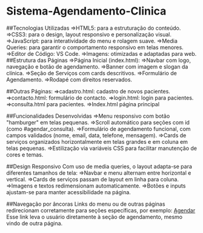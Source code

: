 # Sistema-Agendamento-Clinica
##Tecnologias Utilizadas
    =>HTML5: para a estruturação do conteúdo.
    =>CSS3: para o design, layout responsivo e personalização visual.
    =>JavaScript: para interatividade do menu e rolagem suave.
    =>Media Queries: para garantir o comportamento responsivo em telas menores.
    =>Editor de Código: VS Code.
    =>Imagens: otimizadas e adaptadas para web.
##Estrutura das Páginas
    =>Página Inicial (index.html):
    =>Navbar com logo, navegação e botão de agendamento.
    =>Banner com imagem e slogan da clínica.
    =>Seção de Serviços com cards descritivos.
    =>Formulário de Agendamento.
    =>Rodapé com direitos reservados.

##Outras Páginas:
    =>cadastro.html: cadastro de novos pacientes.
    =>contacto.html: formulário de contacto.
    =>login.html: login para pacientes.
    =>consulta.html para pacientes.
    =>Index.html página principal

##Funcionalidades Desenvolvidas
    =>Menu responsivo com botão "hamburger" em telas pequenas.
    =>Scroll automático para seções com id (como #agendar_consulta).
    =>Formulário de agendamento funcional, com campos validados (nome, email, data, telefone, mensagem).
    =>Cards de serviços organizados horizontalmente em telas grandes e em coluna em telas pequenas.
    =>Estilização via variáveis CSS para facilitar manutenção de cores e temas.

##Design Responsivo
Com uso de media queries, o layout adapta-se para diferentes tamanhos de tela:
    =>Navbar e menu alternam entre horizontal e vertical.
    =>Cards de serviços passam de layout em linha para coluna.
    =>Imagens e textos redimensionam automaticamente.
    =>Botões e inputs ajustam-se para manter acessibilidade na página.

##Navegação por âncoras
Links do menu ou de outras páginas redirecionam corretamente para seções específicas, por exemplo: <a href="index.html#agendar_consulta">Agendar</a>
Esse link leva o usuário diretamente à seção de agendamento, mesmo vindo de outra página.
